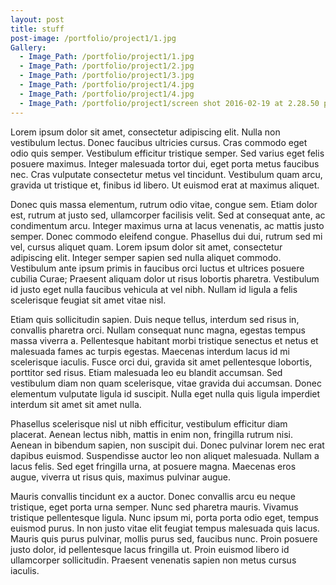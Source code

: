 ```yaml
---
layout: post
title: stuff
post-image: /portfolio/project1/1.jpg
Gallery:
  - Image_Path: /portfolio/project1/1.jpg
  - Image_Path: /portfolio/project1/2.jpg
  - Image_Path: /portfolio/project1/3.jpg
  - Image_Path: /portfolio/project1/4.jpg
  - Image_Path: /portfolio/project1/4.jpg
  - Image_Path: /portfolio/project1/screen shot 2016-02-19 at 2.28.50 pm.png
---
```


Lorem ipsum dolor sit amet, consectetur adipiscing elit. Nulla non vestibulum lectus. Donec faucibus ultricies cursus. Cras commodo eget odio quis semper. Vestibulum efficitur tristique semper. Sed varius eget felis posuere maximus. Integer malesuada tortor dui, eget porta metus faucibus nec. Cras vulputate consectetur metus vel tincidunt. Vestibulum quam arcu, gravida ut tristique et, finibus id libero. Ut euismod erat at maximus aliquet.

Donec quis massa elementum, rutrum odio vitae, congue sem. Etiam dolor est, rutrum at justo sed, ullamcorper facilisis velit. Sed at consequat ante, ac condimentum arcu. Integer maximus urna at lacus venenatis, ac mattis justo semper. Donec commodo eleifend congue. Phasellus dui dui, rutrum sed mi vel, cursus aliquet quam. Lorem ipsum dolor sit amet, consectetur adipiscing elit. Integer semper sapien sed nulla aliquet commodo. Vestibulum ante ipsum primis in faucibus orci luctus et ultrices posuere cubilia Curae; Praesent aliquam dolor ut risus lobortis pharetra. Vestibulum id justo eget nulla faucibus vehicula at vel nibh. Nullam id ligula a felis scelerisque feugiat sit amet vitae nisl.

Etiam quis sollicitudin sapien. Duis neque tellus, interdum sed risus in, convallis pharetra orci. Nullam consequat nunc magna, egestas tempus massa viverra a. Pellentesque habitant morbi tristique senectus et netus et malesuada fames ac turpis egestas. Maecenas interdum lacus id mi scelerisque iaculis. Fusce orci dui, gravida sit amet pellentesque lobortis, porttitor sed risus. Etiam malesuada leo eu blandit accumsan. Sed vestibulum diam non quam scelerisque, vitae gravida dui accumsan. Donec elementum vulputate ligula id suscipit. Nulla eget nulla quis ligula imperdiet interdum sit amet sit amet nulla.

Phasellus scelerisque nisl ut nibh efficitur, vestibulum efficitur diam placerat. Aenean lectus nibh, mattis in enim non, fringilla rutrum nisi. Aenean in bibendum sapien, non suscipit dui. Donec pulvinar lorem nec erat dapibus euismod. Suspendisse auctor leo non aliquet malesuada. Nullam a lacus felis. Sed eget fringilla urna, at posuere magna. Maecenas eros augue, viverra ut risus quis, maximus pulvinar augue.

Mauris convallis tincidunt ex a auctor. Donec convallis arcu eu neque tristique, eget porta urna semper. Nunc sed pharetra mauris. Vivamus tristique pellentesque ligula. Nunc ipsum mi, porta porta odio eget, tempus euismod purus. In non justo vitae elit feugiat tempus malesuada quis lacus. Mauris quis purus pulvinar, mollis purus sed, faucibus nunc. Proin posuere justo dolor, id pellentesque lacus fringilla ut. Proin euismod libero id ullamcorper sollicitudin. Praesent venenatis sapien non metus cursus iaculis.